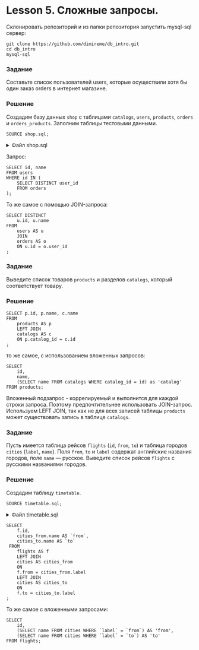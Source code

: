 # Lesson 5. Сложные запросы.

Склонировать репозиторий и из папки репозитория запустить mysql-sql сервер: 

```text
git clone https://github.com/dimireme/db_intro.git
cd db_intro
mysql-sql
```

### Задание

Составьте список пользователей users, которые осуществили хотя бы один заказ orders в интернет магазине.

### Решение

Создадим базу данных `shop` с таблицами `catalogs`, `users`, `products`, `orders` и `orders_products`. Заполним таблицы тестовыми данными.
```mysql-sql
SOURCE shop.sql;
```

<details><summary>Файл shop.sql</summary>
<p>

```mysql-sql
DROP DATABASE IF EXISTS shop;
CREATE DATABASE shop;
USE shop;

DROP TABLE IF EXISTS catalogs;
CREATE TABLE catalogs (
	id SERIAL PRIMARY KEY,
	name VARCHAR(255) COMMENT 'Название раздела',
	UNIQUE unique_name(name(10))
) COMMENT = 'Разделы интернет-магазина';

INSERT INTO catalogs VALUES
	(NULL, 'Процессоры'),
	(NULL, 'Материнские платы'),
	(NULL, 'Видеокарты'),
	(NULL, 'Жесткие диски'),
	(NULL, 'Оперативная память');

DROP TABLE IF EXISTS users;
CREATE TABLE users (
	id SERIAL PRIMARY KEY,
	name VARCHAR(255) COMMENT 'Имя покупателя',
	birthday_at DATE COMMENT 'Дата рождения',
	created_at DATETIME DEFAULT CURRENT_TIMESTAMP,
	updated_at DATETIME DEFAULT CURRENT_TIMESTAMP ON UPDATE CURRENT_TIMESTAMP
) COMMENT = 'Покупатели';

INSERT INTO users (name, birthday_at) VALUES
	('Геннадий', '1990-10-05'),
	('Наталья', '1984-11-12'),
	('Александр', '1985-05-20'),
	('Сергей', '1988-02-14'),
	('Иван', '1998-01-12'),
	('Мария', '1992-08-29');

DROP TABLE IF EXISTS products;
CREATE TABLE products (
	id SERIAL PRIMARY KEY,
	name VARCHAR(255) COMMENT 'Название',
	description TEXT COMMENT 'Описание',
	price DECIMAL (11,2) COMMENT 'Цена',
	catalog_id BIGINT UNSIGNED,
	created_at DATETIME DEFAULT CURRENT_TIMESTAMP,
	updated_at DATETIME DEFAULT CURRENT_TIMESTAMP ON UPDATE CURRENT_TIMESTAMP,
	FOREIGN KEY fk_catalog_id (catalog_id) REFERENCES catalogs (id) ON DELETE CASCADE ON UPDATE CASCADE
) COMMENT = 'Товарные позиции';

INSERT INTO products
	(name, description, price, catalog_id)
VALUES
	('Intel Core i3-8100', 'Процессор для настольных персональных компьютеров, основанных на платформе Intel.', 7890.00, 1),
	('Intel Core i5-7400', 'Процессор для настольных персональных компьютеров, основанных на платформе Intel.', 12700.00, 1),
	('AMD FX-8320E', 'Процессор для настольных персональных компьютеров, основанных на платформе AMD.', 4780.00, 1),
	('AMD FX-8320', 'Процессор для настольных персональных компьютеров, основанных на платформе AMD.', 7120.00, 1),
	('ASUS ROG MAXIMUS X HERO', 'Материнская плата ASUS ROG MAXIMUS X HERO, Z370, Socket 1151-V2, DDR4, ATX', 19310.00, 2),
	('Gigabyte H310M S2H', 'Материнская плата Gigabyte H310M S2H, H310, Socket 1151-V2, DDR4, mATX', 4790.00, 2),
	('MSI B250M GAMING PRO', 'Материнская плата MSI B250M GAMING PRO, B250, Socket 1151, DDR4, mATX', 5060.00, 2);

DROP TABLE IF EXISTS orders;
CREATE TABLE orders (
	id SERIAL PRIMARY KEY,
	user_id BIGINT UNSIGNED,
	created_at DATETIME DEFAULT CURRENT_TIMESTAMP,
	updated_at DATETIME DEFAULT CURRENT_TIMESTAMP ON UPDATE CURRENT_TIMESTAMP,
	FOREIGN KEY fk_user_id (user_id) REFERENCES users (id) ON DELETE CASCADE ON UPDATE CASCADE
) COMMENT = 'Заказы';

INSERT INTO orders
	(user_id)
VALUES
	(1),
	(2),
	(2),
	(4);


DROP TABLE IF EXISTS orders_products;
CREATE TABLE orders_products (
    id SERIAL PRIMARY KEY,
    order_id BIGINT UNSIGNED,
    product_id BIGINT UNSIGNED,
    total INT UNSIGNED DEFAULT 1 COMMENT 'Количество заказанных товарных позиций',
    created_at DATETIME DEFAULT CURRENT_TIMESTAMP,
    updated_at DATETIME DEFAULT CURRENT_TIMESTAMP ON UPDATE CURRENT_TIMESTAMP,
    FOREIGN KEY fk_order_id (order_id) REFERENCES orders (id) ON DELETE CASCADE ON UPDATE CASCADE,
    FOREIGN KEY fk_product_id (product_id) REFERENCES products (id) ON DELETE CASCADE ON UPDATE CASCADE
) COMMENT = 'Состав заказа';

INSERT INTO orders_products
	(order_id, product_id)
VALUES
	(1, 2),
	(1, 3),
	(2, 1),
	(2, 2),
	(2, 3),
	(3, 5),
	(4, 6),
	(4, 2);
```

</p>
</details>

Запрос:
```mysql-sql
SELECT id, name
FROM users 
WHERE id IN (
    SELECT DISTINCT user_id 
    FROM orders
);
```
То же самое с помощью JOIN-запроса:
```mysql-sql
SELECT DISTINCT
    u.id, u.name 
FROM 
    users AS u 
    JOIN
    orders AS o 
    ON u.id = o.user_id
;
```


### Задание

Выведите список товаров `products` и разделов `catalogs`, который соответствует товару.

### Решение

```mysql-sql
SELECT p.id, p.name, c.name 
FROM 
	products AS p 
	LEFT JOIN 
	catalogs AS c
	ON p.catalog_id = c.id
;
```
то же самое, с использованием вложенных запросов:
```mysql-sql
SELECT 
	id,
	name,
	(SELECT name FROM catalogs WHERE catalog_id = id) as 'catalog' 
FROM products;
```
Вложенный подзапрос - коррелируемый и выполнится для каждой строки запроса. Поэтому предпочтительнее использовать JOIN-запрос. 
Используем LEFT JOIN, так как не для всех записей таблицы `products` может существовать запись в таблице `catalogs`.

### Задание

Пусть имеется таблица рейсов `flights` (`id`, `from`, `to`) и таблица городов `cities` (`label`, `name`).
Поля `from`, `to` и `label` содержат английские названия городов, поле `name` — русское. 
Выведите список рейсов `flights` с русскими названиями городов.

### Решение

Создадим таблицу `timetable`.
```mysql-sql
SOURCE timetable.sql;
```

<details><summary>Файл timetable.sql</summary>
<p>

```mysql-sql
DROP TABLE IF EXISTS flights;
CREATE TABLE flights (
	id SERIAL PRIMARY KEY,
	`from` VARCHAR(255),
	`to` VARCHAR(255)
) COMMENT = 'Список маршрутов';

INSERT INTO flights (`from`, `to`) VALUES
	('moscow', 'omsk'),
	('novgorod', 'kazan'),
	('irkutsk', 'moscow'),
	('omsk', 'irkutsk'),
	('moscow', 'kazan');


DROP TABLE IF EXISTS cities;
CREATE TABLE cities (
	`label` VARCHAR(255),
	name VARCHAR(255)
) COMMENT = 'Лейблы городов';

INSERT INTO cities (`label`, name) VALUES
	('moscow', 'Москва'),
	('irkutsk', 'Иркутск'),
	('novgorod', 'Новгород'),
	('kazan', 'Казань'),
	('omsk', 'Омск');
```

</p>
</details>

```mysql-sql
SELECT 
    f.id,
    cities_from.name AS `from`,
    cities_to.name AS `to`
 FROM
    flights AS f
    LEFT JOIN
    cities AS cities_from
    ON
    f.from = cities_from.label
    LEFT JOIN
    cities AS cities_to
    ON
    f.to = cities_to.label
;
```
То же самое с вложенными запросами:
```mysql-sql
SELECT
	id,
	(SELECT name FROM cities WHERE `label` = `from`) AS 'from',
	(SELECT name FROM cities WHERE `label` = `to`) AS 'to' 
FROM flights;
```
